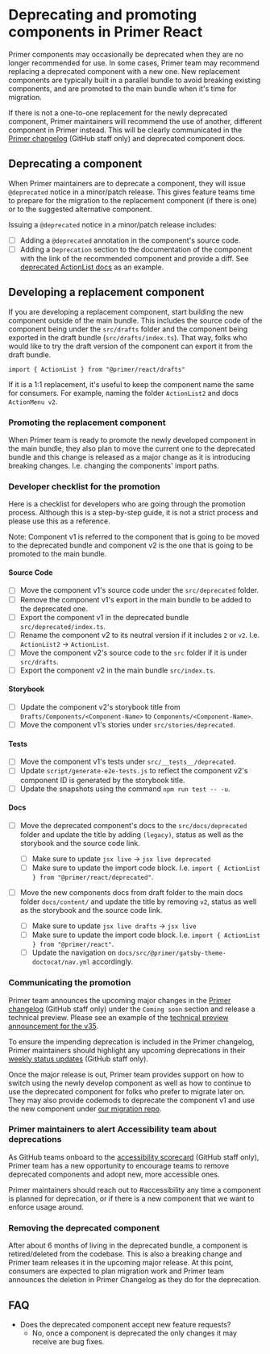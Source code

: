 # Deprecating and promoting components in Primer React

Primer components may occasionally be deprecated when they are no longer recommended for use. In some cases, Primer team may recommend replacing a deprecated component with a new one. New replacement components are typically built in a parallel bundle to avoid breaking existing components, and are promoted to the main bundle when it's time for migration.

If there is not a one-to-one replacement for the newly deprecated component, Primer maintainers will recommend the use of another, different component in Primer instead. This will be clearly communicated in the [Primer changelog](https://github.com/github/primer/discussions/categories/primer-changelog) (GitHub staff only) and deprecated component docs.

## Deprecating a component

When Primer maintainers are to deprecate a component, they will issue `@deprecated` notice in a minor/patch release. This gives feature teams time to prepare for the migration to the replacement component (if there is one) or to the suggested alternative component.

Issuing a `@deprecated` notice in a minor/patch release includes:

- [ ] Adding a `@deprecated` annotation in the component's source code.
- [ ] Adding a `Deprecation` section to the documentation of the component with the link of the recommended component and provide a diff. See [deprecated ActionList docs](https://primer.style/react/deprecated/ActionList#deprecation) as an example.

## Developing a replacement component

If you are developing a replacement component, start building the new component outside of the main bundle. This includes the source code of the component being under the `src/drafts` folder and the component being exported in the draft bundle (`src/drafts/index.ts`). That way, folks who
would like to try the draft version of the component can export it from the draft bundle.

```
import { ActionList } from "@primer/react/drafts"
```

If it is a 1:1 replacement, it's useful to keep the component name the same for consumers. For example, naming the folder `ActionList2` and docs `ActionMenu v2`.

### Promoting the replacement component

When Primer team is ready to promote the newly developed component in the main bundle, they also plan to move the current one to the deprecated bundle and this change is released as a major change as it is introducing breaking changes. I.e. changing the components' import paths.

### Developer checklist for the promotion

Here is a checklist for developers who are going through the promotion process. Although this is a step-by-step guide, it is not a strict process and please use this as a reference.

Note: Component v1 is referred to the component that is going to be moved to the deprecated bundle and component v2 is the one that is going to be promoted to the main bundle.

#### Source Code

- [ ] Move the component v1's source code under the `src/deprecated` folder.
- [ ] Remove the component v1's export in the main bundle to be added to the deprecated one.
- [ ] Export the component v1 in the deprecated bundle `src/deprecated/index.ts`.
- [ ] Rename the component v2 to its neutral version if it includes `2` or `v2`. I.e. `ActionList2` -> `ActionList`.
- [ ] Move the component v2's source code to the `src` folder if it is under `src/drafts`.
- [ ] Export the component v2 in the main bundle `src/index.ts`.

#### Storybook

- [ ] Update the component v2's storybook title from `Drafts/Components/<Component-Name>` to `Components/<Component-Name>`.
- [ ] Move the component v1's stories under `src/stories/deprecated`.

#### Tests

- [ ] Move the component v1's tests under `src/__tests__/deprecated`.
- [ ] Update `script/generate-e2e-tests.js` to reflect the component v2's component ID is generated by the storybook title.
- [ ] Update the snapshots using the command `npm run test -- -u`.

#### Docs

- [ ] Move the deprecated component's docs to the `src/docs/deprecated` folder and update the title by adding `(legacy)`, status as well as the storybook and the source code link.

  - [ ] Make sure to update `jsx live` -> `jsx live deprecated`
  - [ ] Make sure to update the import code block. I.e. `import { ActionList } from "@primer/react/deprecated"`.

- [ ] Move the new components docs from draft folder to the main docs folder `docs/content/` and update the title by removing `v2`, status as well as the storybook and the source code link.
  - [ ] Make sure to update `jsx live drafts` -> `jsx live`
  - [ ] Make sure to update the import code block. I.e. `import { ActionList } from "@primer/react"`.
  - [ ] Update the navigation on `docs/src/@primer/gatsby-theme-doctocat/nav.yml` accordingly.

### Communicating the promotion

Primer team announces the upcoming major changes in the [Primer changelog](https://github.com/github/primer/discussions/categories/primer-changelog) (GitHub staff only) under the `Coming soon` section and release a technical preview. Please see an example of the [technical preview announcement for the v35](https://github.com/primer/react/discussions/1918).

To ensure the impending deprecation is included in the Primer changelog, Primer maintainers should highlight any upcoming deprecations in their [weekly status updates](https://github.com/github/design-infrastructure/blob/main/how-we-work/planning-and-tracking-work/updates.md#weekly-status-updates-required) (GitHub staff only).

Once the major release is out, Primer team provides support on how to switch using the newly develop component as well as how to continue to use the deprecated component for folks who prefer to migrate later on. They may also provide codemods to deprecate the component v1 and use the new component under [our migration repo](https://github.com/primer/react-migrate#readme).

### Primer maintainers to alert Accessibility team about deprecations

As GitHub teams onboard to the [accessibility scorecard](https://github.com/github/engineering/discussions/2443) (GitHub staff only), Primer team has a new opportunity to encourage teams to remove deprecated components and adopt new, more accessible ones.

Primer maintainers should reach out to #accessibility any time a component is planned for deprecation, or if there is a new component that we want to enforce usage around.

### Removing the deprecated component

After about 6 months of living in the deprecated bundle, a component is retired/deleted from the codebase. This is also a breaking change and Primer team releases it in the upcoming major release.
At this point, consumers are expected to plan migration work and Primer team announces the deletion in Primer Changelog as they do for the deprecation.

## FAQ

- Does the deprecated component accept new feature requests?
  - No, once a component is deprecated the only changes it may receive are bug fixes.
